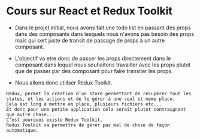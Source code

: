# Cours sur React et Redux Toolkit

- Dans le projet initial, nous avons fait une todo list en passant des props dans des composants dans lesquels nous n'avons pas besoin des props mais qui sert juste de transit de passage de props à un autre composant.

- L'objectif va etre donc de passer les props directement dans le composant dans lequel nous souhaitons travailler avec les props plutot que de passer par des composant pour faire transiter les props.

- Nous allons donc utiliser Redux Toolkit.

```
Redux, permet la création d’un store permettant de récupérer tout les states, et les actions et de le gérer à une seul et meme place.
Cela est long à mettre en place, plusieurs fichiers etc...
Et donc pour une petite application cela serait plutot contraignant que autre chose...
C’est pourquoi existe Redux Toolkit.
Redux Toolkit va permettre de gérer pas mal de chose de façon automatique.
```

